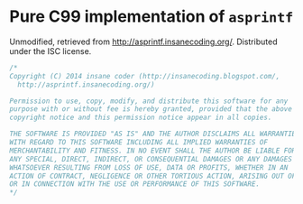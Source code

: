 # Pure C99 implementation of `asprintf`

Unmodified, retrieved from http://asprintf.insanecoding.org/. Distributed
under the ISC license.

```c
/*
Copyright (C) 2014 insane coder (http://insanecoding.blogspot.com/,
  http://asprintf.insanecoding.org/)

Permission to use, copy, modify, and distribute this software for any
purpose with or without fee is hereby granted, provided that the above
copyright notice and this permission notice appear in all copies.

THE SOFTWARE IS PROVIDED "AS IS" AND THE AUTHOR DISCLAIMS ALL WARRANTIES
WITH REGARD TO THIS SOFTWARE INCLUDING ALL IMPLIED WARRANTIES OF
MERCHANTABILITY AND FITNESS. IN NO EVENT SHALL THE AUTHOR BE LIABLE FOR
ANY SPECIAL, DIRECT, INDIRECT, OR CONSEQUENTIAL DAMAGES OR ANY DAMAGES
WHATSOEVER RESULTING FROM LOSS OF USE, DATA OR PROFITS, WHETHER IN AN
ACTION OF CONTRACT, NEGLIGENCE OR OTHER TORTIOUS ACTION, ARISING OUT OF
OR IN CONNECTION WITH THE USE OR PERFORMANCE OF THIS SOFTWARE.
*/
```